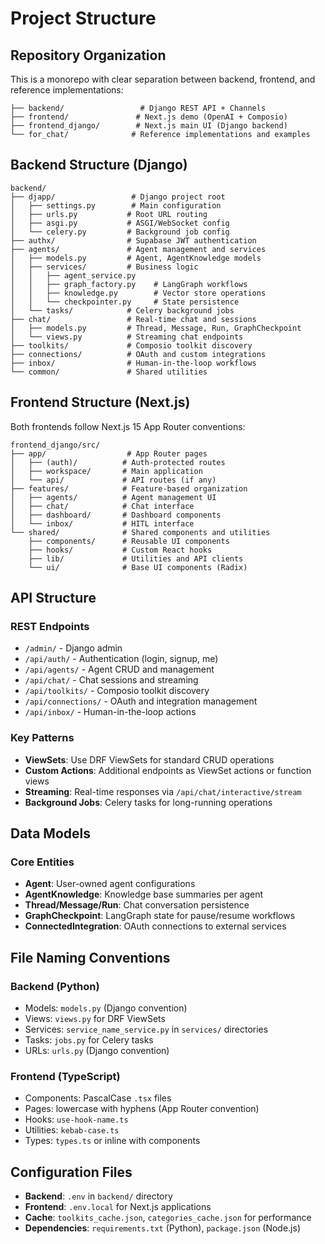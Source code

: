 # Project Structure

## Repository Organization

This is a monorepo with clear separation between backend, frontend, and reference implementations:

```
├── backend/                 # Django REST API + Channels
├── frontend/               # Next.js demo (OpenAI + Composio)
├── frontend_django/        # Next.js main UI (Django backend)
└── for_chat/              # Reference implementations and examples
```

## Backend Structure (Django)

```
backend/
├── djapp/                 # Django project root
│   ├── settings.py        # Main configuration
│   ├── urls.py           # Root URL routing
│   ├── asgi.py           # ASGI/WebSocket config
│   └── celery.py         # Background job config
├── authx/                # Supabase JWT authentication
├── agents/               # Agent management and services
│   ├── models.py         # Agent, AgentKnowledge models
│   ├── services/         # Business logic
│   │   ├── agent_service.py
│   │   ├── graph_factory.py    # LangGraph workflows
│   │   ├── knowledge.py        # Vector store operations
│   │   └── checkpointer.py     # State persistence
│   └── tasks/            # Celery background jobs
├── chat/                 # Real-time chat and sessions
│   ├── models.py         # Thread, Message, Run, GraphCheckpoint
│   └── views.py          # Streaming chat endpoints
├── toolkits/             # Composio toolkit discovery
├── connections/          # OAuth and custom integrations
├── inbox/                # Human-in-the-loop workflows
└── common/               # Shared utilities
```

## Frontend Structure (Next.js)

Both frontends follow Next.js 15 App Router conventions:

```
frontend_django/src/
├── app/                  # App Router pages
│   ├── (auth)/          # Auth-protected routes
│   ├── workspace/       # Main application
│   └── api/             # API routes (if any)
├── features/            # Feature-based organization
│   ├── agents/          # Agent management UI
│   ├── chat/            # Chat interface
│   ├── dashboard/       # Dashboard components
│   └── inbox/           # HITL interface
└── shared/              # Shared components and utilities
    ├── components/      # Reusable UI components
    ├── hooks/           # Custom React hooks
    ├── lib/             # Utilities and API clients
    └── ui/              # Base UI components (Radix)
```

## API Structure

### REST Endpoints
- `/admin/` - Django admin
- `/api/auth/` - Authentication (login, signup, me)
- `/api/agents/` - Agent CRUD and management
- `/api/chat/` - Chat sessions and streaming
- `/api/toolkits/` - Composio toolkit discovery
- `/api/connections/` - OAuth and integration management
- `/api/inbox/` - Human-in-the-loop actions

### Key Patterns
- **ViewSets**: Use DRF ViewSets for standard CRUD operations
- **Custom Actions**: Additional endpoints as ViewSet actions or function views
- **Streaming**: Real-time responses via `/api/chat/interactive/stream`
- **Background Jobs**: Celery tasks for long-running operations

## Data Models

### Core Entities
- **Agent**: User-owned agent configurations
- **AgentKnowledge**: Knowledge base summaries per agent
- **Thread/Message/Run**: Chat conversation persistence
- **GraphCheckpoint**: LangGraph state for pause/resume workflows
- **ConnectedIntegration**: OAuth connections to external services

## File Naming Conventions

### Backend (Python)
- Models: `models.py` (Django convention)
- Views: `views.py` for DRF ViewSets
- Services: `service_name_service.py` in `services/` directories
- Tasks: `jobs.py` for Celery tasks
- URLs: `urls.py` (Django convention)

### Frontend (TypeScript)
- Components: PascalCase `.tsx` files
- Pages: lowercase with hyphens (App Router convention)
- Hooks: `use-hook-name.ts`
- Utilities: `kebab-case.ts`
- Types: `types.ts` or inline with components

## Configuration Files

- **Backend**: `.env` in `backend/` directory
- **Frontend**: `.env.local` for Next.js applications
- **Cache**: `toolkits_cache.json`, `categories_cache.json` for performance
- **Dependencies**: `requirements.txt` (Python), `package.json` (Node.js)